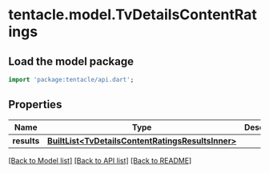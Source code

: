 # tentacle.model.TvDetailsContentRatings

## Load the model package
```dart
import 'package:tentacle/api.dart';
```

## Properties
Name | Type | Description | Notes
------------ | ------------- | ------------- | -------------
**results** | [**BuiltList&lt;TvDetailsContentRatingsResultsInner&gt;**](TvDetailsContentRatingsResultsInner.md) |  | [optional] 

[[Back to Model list]](../README.md#documentation-for-models) [[Back to API list]](../README.md#documentation-for-api-endpoints) [[Back to README]](../README.md)


